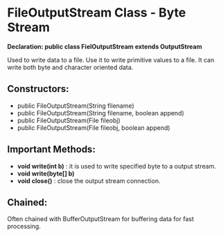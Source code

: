 # FileOutputStream Class - Byte Stream

<b>Declaration: public class FielOutputStream extends OutputStream</b>

Used to write data to a file. Use it to write primitive values to a file. It can write both byte and character oriented data.

## Constructors: 
- public FileOutputStream(String filename)
- public FileOutputStream(String filename, boolean append)
- public FileOutputStream(File fileobj)
- public FileOutputStream(File fileobj, boolean append)

## Important Methods: 
- <b>void write(int b)</b> : it is used to write specified byte to a output stream.
- <b>void write(byte[] b)</b>
- <b>void close()</b> : close the output stream connection. 

## Chained:
Often chained with BufferOutputStream for buffering data for fast processing.
